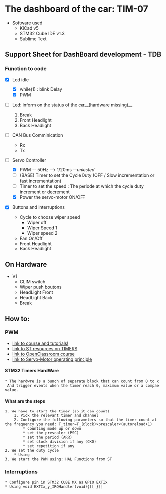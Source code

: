 # The dashboard of the car: TIM-07
* Software used 
    * KiCad v5
    * STM32 Cube IDE v1.3
    * Sublime Text

## Support Sheet for DashBoard development - TDB

### Function to code

* [x]  Led idle
    * [x] while(1) : blink Delay    
    * [x] PWM               

* [ ]  Led: inform on the status of the car__(hardware missing)__
    1. Break
    2. Front Headlight
    3. Back Headlight

* [ ]  CAN Bus Comminication
    - Rx
    - Tx
        
* [ ]  Servo Controller 
    * [x] PWM -- 50Hz  --> 1/20ms  *--untested*
    * [ ] (BASE) Timer to set the Cycle Duty (OFF / Slow incrementation or fast incrementation)
    * [ ] Timer to set the speed : The periode at which the cycle duty increment or decrement 
    * [x] Power the servo-motor ON/OFF

* [x]  Buttons and interruptions
    * Cycle to choose wiper speed
        * Wiper off
        * Wiper Speed 1
        * Wiper speed 2
    * Fan On/Off
    * Front Headlight 
    * Back Headlight
   
## On Hardware
* V1
    * CLIM switch 
    * Wiper push boutons
    * HeadLight Front
    * HeadLight Back
    * Break 
## How to:

### PWM 

- [link to course and tutorials!](https://visualgdb.com/tutorials/arm/stm32/pwm/)
- [link to ST resources on TIMERS](https://www.st.com/content/ccc/resource/training/technical/product_training/c4/1b/56/83/3a/a1/47/64/STM32L4_WDG_TIMERS_GPTIM.pdf/files/STM32L4_WDG_TIMERS_GPTIM.pdf/jcr:content/translations/en.STM32L4_WDG_TIMERS_GPTIM.pdf)
- [link to OpenClassroom course](https://openclassrooms.com/fr/courses/4117396-developpez-en-c-pour-lembarque/4629911-configurez-un-modulateur-de-longueur-d-impulsion)
- [link to Servo-Motor operating principle](https://howtomechatronics.com/how-it-works/how-servo-motors-work-how-to-control-servos-using-arduino/)
#### STM32 Timers HardWare
    * The hardwre is a bunch of separate block that can count from 0 to x
     And trigger events when the timer reach 0, maximum value or a compae value. 
#### What are the steps 
    1. We have to start the timer (so it can count)
        1. Pick the relevant timer and channel 
        2. Configure the following parameters so that the timer count at the frequency you need: T_timer=T_(clock)×prescaler×(autoreload+1)
            * counting mode up or down
            * set the prescaler (PSC)
            * set the period (ARR)
            * set clock division if any (CKD)
            * set repetition if any 
    2. We set the duty cycle
        * Using 
    3. We start the PWM using: HAL Functions from ST
    
### Interruptions 
    * Configure pin in STM32 CUBE MX as GPIO EXTIx
    * Using void EXTIx_y_IRQHandler(void){[[ }]]